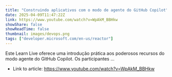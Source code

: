 ```yaml
---
title: "Construindo aplicativos com o modo de agente do GitHub Copilot"
date: 2025-04-09T11:47:22Z
link: https://www.youtube.com/watch?v=WpAkM_BBHkw
showShare: false
showReadTime: false
thumbnail: images/devops.png
tags: ["developer.microsoft.com/en-us/reactor"]
---
```

Este Learn Live oferece uma introdução prática aos poderosos recursos do modo agente do GitHub Copilot. Os participantes ...

- Link to article: https://www.youtube.com/watch?v=WpAkM_BBHkw